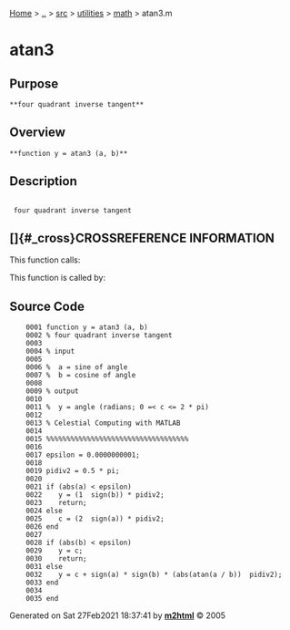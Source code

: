 [Home](../../../../../index.html) \> [..](#) \> [src](#) \> [utilities](#)
\> [math](index.md) \> atan3.m



# atan3

## Purpose 

``` 
**four quadrant inverse tangent**
```

## Overview 

``` 
**function y = atan3 (a, b)**
```

## Description 

```
 
 four quadrant inverse tangent

```

## []{#_cross}CROSSREFERENCE INFORMATION 

This function calls:

This function is called by:

## Source Code 

```
    0001 function y = atan3 (a, b)
    0002 % four quadrant inverse tangent
    0003 
    0004 % input
    0005 
    0006 %  a = sine of angle
    0007 %  b = cosine of angle
    0008 
    0009 % output
    0010 
    0011 %  y = angle (radians; 0 =< c <= 2 * pi)
    0012 
    0013 % Celestial Computing with MATLAB
    0014 
    0015 %%%%%%%%%%%%%%%%%%%%%%%%%%%%%%%%%%%
    0016 
    0017 epsilon = 0.0000000001;
    0018 
    0019 pidiv2 = 0.5 * pi;
    0020 
    0021 if (abs(a) < epsilon)
    0022    y = (1  sign(b)) * pidiv2;
    0023    return;
    0024 else
    0025    c = (2  sign(a)) * pidiv2;
    0026 end
    0027 
    0028 if (abs(b) < epsilon)
    0029    y = c;
    0030    return;
    0031 else
    0032    y = c + sign(a) * sign(b) * (abs(atan(a / b))  pidiv2);
    0033 end
    0034 
    0035 end
```



Generated on Sat 27Feb2021 18:37:41 by
**[m2html](http://www.artefact.tk/software/matlab/m2html/ "Matlab Documentation in HTML")**
© 2005